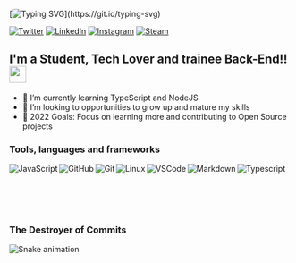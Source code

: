 [![Typing SVG](https://readme-typing-svg.herokuapp.com?color=BF22F7&center=true&lines=Welcome+to+my+profile!)](https://git.io/typing-svg)

[![Twitter](https://img.shields.io/badge/Twitter-1DA1F2?style=for-the-badge&logo=twitter&logoColor=white)](#)
[![LinkedIn](https://img.shields.io/badge/LinkedIn-0077B5?style=for-the-badge&logo=linkedin&logoColor=white)](#)
[![Instagram](https://img.shields.io/badge/Instagram-E4405F?style=for-the-badge&logo=instagram&logoColor=white)](#)
[![Steam](https://img.shields.io/badge/Steam-000000?style=for-the-badge&logo=steam&logoColor=white)](#)


## I'm a Student, Tech Lover and trainee Back-End!! <img height="30" src="https://raw.githubusercontent.com/innng/innng/master/assets/kyubey.gif"/>

- 👾 I’m currently learning TypeScript and NodeJS
- 👻 I’m looking to opportunities to grow up and mature my skills
- 🤖 2022 Goals: Focus on learning more and contributing to Open Source projects

### Tools, languages and frameworks
<img align="left" alt="JavaScript" src="https://img.shields.io/badge/JavaScript-323330?style=for-the-badge&logo=javascript&logoColor=F7DF1E" />
<img align="left" alt="GitHub" src="https://img.shields.io/badge/github-%23121011.svg?style=for-the-badge&logo=github&logoColor=white" />
<img align="left" alt="Git" src="https://img.shields.io/badge/git-%23F05033.svg?style=for-the-badge&logo=git&logoColor=white" />
<img align="left" alt="Linux" src="https://img.shields.io/badge/Linux-FCC624?style=for-the-badge&logo=linux&logoColor=black" />
<img align="left" alt="VSCode" src="https://img.shields.io/badge/Visual%20Studio%20Code-0078d7.svg?style=for-the-badge&logo=visual-studio-code&logoColor=white" />
<img align="left" alt="Markdown" src="https://img.shields.io/badge/Markdown-000000?style=for-the-badge&logo=markdown&logoColor=white" />
<img align="left" alt="Typescript" src="https://img.shields.io/npm/types/typescript?color=blue&label=TS&logo=blue&logoColor=blue&style=flat-square" />

<br><br><br><br><br>


### The Destroyer of Commits
![Snake animation](https://github.com/EduardoDevQ/gridsnake/blob/main/github-contribution-grid-snake.svg)




